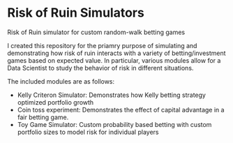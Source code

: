 # Risk of Ruin Simulators
 Risk of Ruin simulator for custom random-walk betting games

I created this repository for the priamry purpose of simulating and demonstrating how risk of ruin interacts with a variety of betting/investment games based on expected value. In particular, various modules allow for a Data Scientist to study the behavior of risk in different situations. 

The included modules are as follows:
* Kelly Criteron Simulator: Demonstrates how Kelly betting strategy optimized portfolio growth
* Coin toss experiment: Demonstrates the effect of capital advantage in a fair betting game.
* Toy Game Simulator: Custom probability based betting with custom portfolio sizes to model risk for individual players
